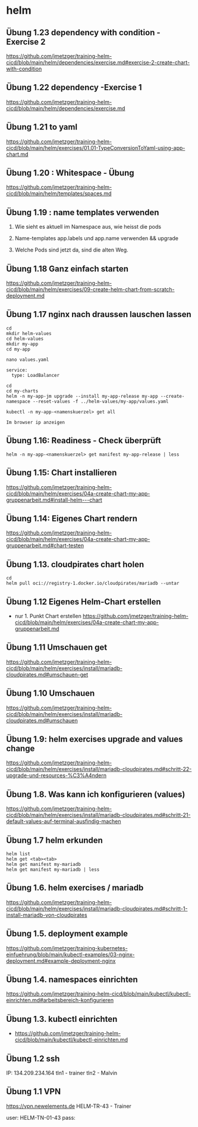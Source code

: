 # helm

## Übung 1.23 dependency with condition  - Exercise 2 

https://github.com/jmetzger/training-helm-cicd/blob/main/helm/dependencies/exercise.md#exercise-2-create-chart-with-condition

## Übung 1.22 dependency -Exercise 1 

https://github.com/jmetzger/training-helm-cicd/blob/main/helm/dependencies/exercise.md

## Übung 1.21 to yaml 

https://github.com/jmetzger/training-helm-cicd/blob/main/helm/exercises/01.01-TypeConversionToYaml-using-app-chart.md

## Übung 1.20 : Whitespace - Übung 

https://github.com/jmetzger/training-helm-cicd/blob/main/helm/templates/spaces.md

## Übung 1.19 : name templates verwenden

1) Wie sieht es aktuell im Namespace aus, wie heisst die pods

2) Name-templates app.labels und app.name verwenden
   && upgrade 

3) Welche Pods sind jetzt da, sind die alten Weg. 

## Übung 1.18 Ganz einfach starten 

https://github.com/jmetzger/training-helm-cicd/blob/main/helm/exercises/09-create-helm-chart-from-scratch-deployment.md

## Übung 1.17 nginx nach draussen lauschen lassen 

```
cd
mkdir helm-values
cd helm-values
mkdir my-app
cd my-app
```

```
nano values.yaml
```

```
service:
  type: LoadBalancer
```

```
cd
cd my-charts
helm -n my-app-jm upgrade --install my-app-release my-app --create-namespace --reset-values -f ../helm-values/my-app/values.yaml 

```

```
kubectl -n my-app-<namenskuerzel> get all
```

```
Im browser ip anzeigen
```



## Übung 1.16: Readiness - Check überprüft 

```
helm -n my-app-<namenskuerzel> get manifest my-app-release | less  
```

## Übung 1.15: Chart installieren 

https://github.com/jmetzger/training-helm-cicd/blob/main/helm/exercises/04a-create-chart-my-app-gruppenarbeit.md#install-helm---chart


## Übung 1.14: Eigenes Chart rendern 

https://github.com/jmetzger/training-helm-cicd/blob/main/helm/exercises/04a-create-chart-my-app-gruppenarbeit.md#chart-testen


## Übung 1.13. cloudpirates chart holen 

```
cd
helm pull oci://registry-1.docker.io/cloudpirates/mariadb --untar
```

## Übung 1.12 Eigenes Helm-Chart erstellen 

* nur 1. Punkt Chart erstellen 
https://github.com/jmetzger/training-helm-cicd/blob/main/helm/exercises/04a-create-chart-my-app-gruppenarbeit.md

## Übung 1.11 Umschauen get 

https://github.com/jmetzger/training-helm-cicd/blob/main/helm/exercises/install/mariadb-cloudpirates.md#umschauen-get

## Übung 1.10 Umschauen 

https://github.com/jmetzger/training-helm-cicd/blob/main/helm/exercises/install/mariadb-cloudpirates.md#umschauen

## Übung 1.9: helm exercises upgrade and values change 

https://github.com/jmetzger/training-helm-cicd/blob/main/helm/exercises/install/mariadb-cloudpirates.md#schritt-22-upgrade-und-resources-%C3%A4ndern

## Übung 1.8. Was kann ich konfigurieren (values) 

https://github.com/jmetzger/training-helm-cicd/blob/main/helm/exercises/install/mariadb-cloudpirates.md#schritt-21-default-values-auf-terminal-ausfindig-machen

## Übung 1.7 helm erkunden 

```
helm list
helm get <tab><tab>
helm get manifest my-mariadb
helm get manifest my-mariadb | less 
```



## Übung 1.6. helm exercises / mariadb 

https://github.com/jmetzger/training-helm-cicd/blob/main/helm/exercises/install/mariadb-cloudpirates.md#schritt-1-install-mariadb-von-cloudpirates

## Übung 1.5. deployment example 

https://github.com/jmetzger/training-kubernetes-einfuehrung/blob/main/kubectl-examples/03-nginx-deployment.md#example-deployment-nginx

## Übung 1.4. namespaces einrichten 

https://github.com/jmetzger/training-helm-cicd/blob/main/kubectl/kubectl-einrichten.md#arbeitsbereich-konfigurieren

## Übung 1.3. kubectl einrichten

  * https://github.com/jmetzger/training-helm-cicd/blob/main/kubectl/kubectl-einrichten.md

## Übung 1.2 ssh 

IP: 134.209.234.164
tln1 - trainer 
tln2 - Malvin 

## Übung 1.1 VPN 

https://vpn.newelements.de 
HELM-TR-43 - Trainer 

user: HELM-TN-01-43
pass: 
